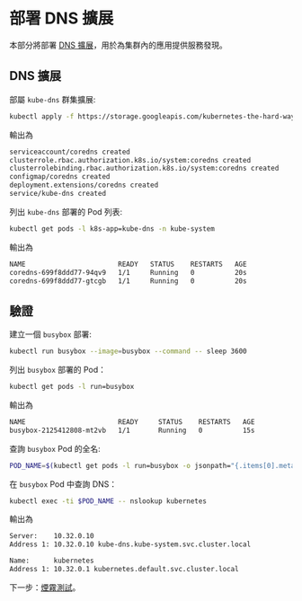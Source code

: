 # 部署 DNS 擴展

本部分將部署 [DNS 擴展](https://kubernetes.io/docs/concepts/services-networking/dns-pod-service/)，用於為集群內的應用提供服務發現。

## DNS 擴展

部屬 `kube-dns` 群集擴展:

```sh
kubectl apply -f https://storage.googleapis.com/kubernetes-the-hard-way/coredns.yaml
```

輸出為

```sh
serviceaccount/coredns created
clusterrole.rbac.authorization.k8s.io/system:coredns created
clusterrolebinding.rbac.authorization.k8s.io/system:coredns created
configmap/coredns created
deployment.extensions/coredns created
service/kube-dns created
```

列出 `kube-dns` 部署的 Pod 列表:

```sh
kubectl get pods -l k8s-app=kube-dns -n kube-system
```

輸出為

```sh
NAME                       READY   STATUS    RESTARTS   AGE
coredns-699f8ddd77-94qv9   1/1     Running   0          20s
coredns-699f8ddd77-gtcgb   1/1     Running   0          20s
```

## 驗證

建立一個 `busybox` 部署:

```sh
kubectl run busybox --image=busybox --command -- sleep 3600
```

列出 `busybox` 部署的 Pod：


```sh
kubectl get pods -l run=busybox
```

輸出為

```sh
NAME                       READY     STATUS    RESTARTS   AGE
busybox-2125412808-mt2vb   1/1       Running   0          15s
```

查詢 `busybox` Pod 的全名:

```sh
POD_NAME=$(kubectl get pods -l run=busybox -o jsonpath="{.items[0].metadata.name}")
```

在 `busybox` Pod 中查詢 DNS：


```sh
kubectl exec -ti $POD_NAME -- nslookup kubernetes
```

輸出為

```sh
Server:    10.32.0.10
Address 1: 10.32.0.10 kube-dns.kube-system.svc.cluster.local

Name:      kubernetes
Address 1: 10.32.0.1 kubernetes.default.svc.cluster.local
```

下一步：[煙霧測試](13-smoke-test.md)。
